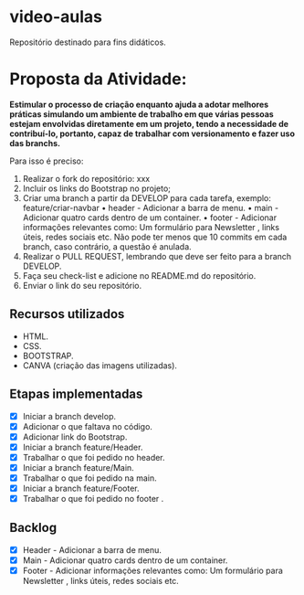 # video-aulas
Repositório destinado para fins didáticos.

# Proposta da Atividade:
**Estimular o processo de criação enquanto ajuda a adotar melhores práticas simulando um ambiente de trabalho em que várias pessoas estejam envolvidas diretamente em um projeto, tendo a
necessidade de contribuí-lo, portanto, capaz de trabalhar com versionamento e fazer uso das branchs.**

Para isso é preciso:
1. Realizar o fork do repositório: xxx
2. Incluir os links do Bootstrap no projeto;
3. Criar uma branch a partir da DEVELOP para cada tarefa, exemplo: feature/criar-navbar
• header - Adicionar a barra de menu.
• main - Adicionar quatro cards dentro de um container.
• footer - Adicionar informações relevantes como: Um formulário para Newsletter , links úteis, redes sociais etc.
Não pode ter menos que 10 commits em cada branch, caso contrário, a questão é anulada.
4. Realizar o PULL REQUEST, lembrando que deve ser feito para a branch DEVELOP.
5. Faça seu check-list e adicione no README.md do repositório.
6. Enviar o link do seu repositório.

## Recursos utilizados

- HTML.
- CSS.
- BOOTSTRAP.
- CANVA (criação das imagens utilizadas).

## Etapas implementadas

- [x] Iniciar a branch develop.
- [x] Adicionar o que faltava no código.
- [x] Adicionar link do Bootstrap.
- [x] Iniciar a branch feature/Header.
- [x] Trabalhar o que foi pedido no header.
- [x] Iniciar a branch feature/Main.
- [x] Trabalhar o que foi pedido na main.
- [x] Iniciar a branch feature/Footer.
- [x] Trabalhar o que foi pedido no footer .

## Backlog

- [x] Header - Adicionar a barra de menu.
- [x] Main - Adicionar quatro cards dentro de um container.
- [x] Footer - Adicionar informações relevantes como: Um formulário para Newsletter , links úteis, redes sociais etc.